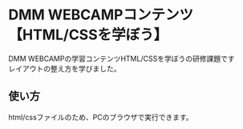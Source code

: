 # DMM WEBCAMPコンテンツ【HTML/CSSを学ぼう】
DMM WEBCAMPの学習コンテンツHTML/CSSを学ぼうの研修課題です  
レイアウトの整え方を学びました。
## 使い方
html/cssファイルのため、PCのブラウザで実行できます。
